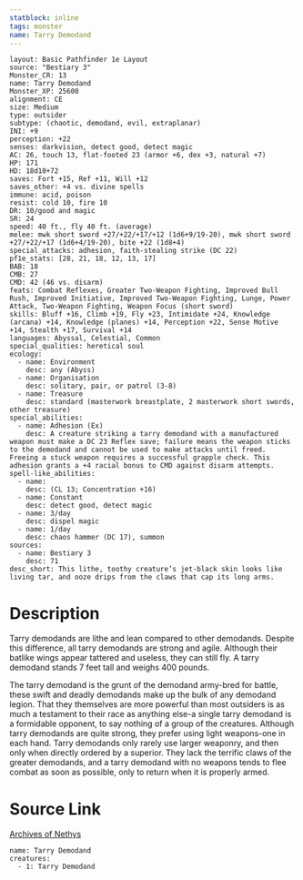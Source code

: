 ```yaml
---
statblock: inline
tags: monster
name: Tarry Demodand
---
```

```statblock
layout: Basic Pathfinder 1e Layout
source: "Bestiary 3"
Monster_CR: 13
name: Tarry Demodand
Monster_XP: 25600
alignment: CE
size: Medium
type: outsider
subtype: (chaotic, demodand, evil, extraplanar)
INI: +9
perception: +22
senses: darkvision, detect good, detect magic
AC: 26, touch 13, flat-footed 23 (armor +6, dex +3, natural +7)
HP: 171
HD: 18d10+72
saves: Fort +15, Ref +11, Will +12
saves_other: +4 vs. divine spells
immune: acid, poison
resist: cold 10, fire 10
DR: 10/good and magic
SR: 24
speed: 40 ft., fly 40 ft. (average)
melee: mwk short sword +27/+22/+17/+12 (1d6+9/19-20), mwk short sword +27/+22/+17 (1d6+4/19-20), bite +22 (1d8+4)
special_attacks: adhesion, faith-stealing strike (DC 22)
pf1e_stats: [28, 21, 18, 12, 13, 17]
BAB: 18
CMB: 27
CMD: 42 (46 vs. disarm)
feats: Combat Reflexes, Greater Two-Weapon Fighting, Improved Bull Rush, Improved Initiative, Improved Two-Weapon Fighting, Lunge, Power Attack, Two-Weapon Fighting, Weapon Focus (short sword)
skills: Bluff +16, Climb +19, Fly +23, Intimidate +24, Knowledge (arcana) +14, Knowledge (planes) +14, Perception +22, Sense Motive +14, Stealth +17, Survival +14
languages: Abyssal, Celestial, Common
special_qualities: heretical soul
ecology:
  - name: Environment
    desc: any (Abyss)
  - name: Organisation
    desc: solitary, pair, or patrol (3-8)
  - name: Treasure
    desc: standard (masterwork breastplate, 2 masterwork short swords, other treasure)
special_abilities:
  - name: Adhesion (Ex)
    desc: A creature striking a tarry demodand with a manufactured weapon must make a DC 23 Reflex save; failure means the weapon sticks to the demodand and cannot be used to make attacks until freed. Freeing a stuck weapon requires a successful grapple check. This adhesion grants a +4 racial bonus to CMD against disarm attempts.
spell-like_abilities:
  - name:
    desc: (CL 13; Concentration +16)
  - name: Constant
    desc: detect good, detect magic
  - name: 3/day
    desc: dispel magic
  - name: 1/day
    desc: chaos hammer (DC 17), summon
sources:
  - name: Bestiary 3
    desc: 71
desc_short: This lithe, toothy creature’s jet-black skin looks like living tar, and ooze drips from the claws that cap its long arms.
```
# Description
Tarry demodands are lithe and lean compared to other demodands. Despite this difference, all tarry demodands are strong and agile. Although their batlike wings appear tattered and useless, they can still fly. A tarry demodand stands 7 feet tall and weighs 400 pounds.

The tarry demodand is the grunt of the demodand army-bred for battle, these swift and deadly demodands make up the bulk of any demodand legion. That they themselves are more powerful than most outsiders is as much a testament to their race as anything else-a single tarry demodand is a formidable opponent, to say nothing of a group of the creatures. Although tarry demodands are quite strong, they prefer using light weapons-one in each hand. Tarry demodands only rarely use larger weaponry, and then only when directly ordered by a superior. They lack the terrific claws of the greater demodands, and a tarry demodand with no weapons tends to flee combat as soon as possible, only to return when it is properly armed.
# Source Link
[Archives of Nethys](https://aonprd.com/MonsterDisplay.aspx?ItemName=Tarry%20Demodand)
```encounter-table
name: Tarry Demodand
creatures:
  - 1: Tarry Demodand
```
